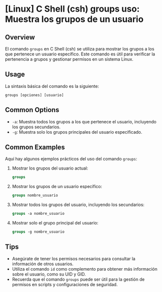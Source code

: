 # [Linux] C Shell (csh) groups uso: Muestra los grupos de un usuario

## Overview
El comando `groups` en C Shell (csh) se utiliza para mostrar los grupos a los que pertenece un usuario específico. Este comando es útil para verificar la pertenencia a grupos y gestionar permisos en un sistema Linux.

## Usage
La sintaxis básica del comando es la siguiente:

```
groups [opciones] [usuario]
```

## Common Options
- `-a`: Muestra todos los grupos a los que pertenece el usuario, incluyendo los grupos secundarios.
- `-g`: Muestra solo los grupos principales del usuario especificado.

## Common Examples
Aquí hay algunos ejemplos prácticos del uso del comando `groups`:

1. Mostrar los grupos del usuario actual:
   ```csh
   groups
   ```

2. Mostrar los grupos de un usuario específico:
   ```csh
   groups nombre_usuario
   ```

3. Mostrar todos los grupos del usuario, incluyendo los secundarios:
   ```csh
   groups -a nombre_usuario
   ```

4. Mostrar solo el grupo principal del usuario:
   ```csh
   groups -g nombre_usuario
   ```

## Tips
- Asegúrate de tener los permisos necesarios para consultar la información de otros usuarios.
- Utiliza el comando `id` como complemento para obtener más información sobre el usuario, como su UID y GID.
- Recuerda que el comando `groups` puede ser útil para la gestión de permisos en scripts y configuraciones de seguridad.